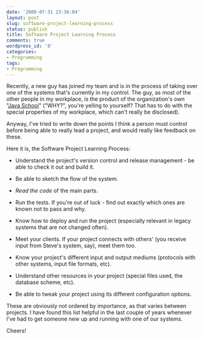 ```yaml
---
date: '2008-07-31 23:36:04'
layout: post
slug: software-project-learning-process
status: publish
title: Software Project Learning Process
comments: true
wordpress_id: '8'
categories:
- Programming
tags:
- Programming
---
```


Recently, a new guy has joined my team and is in the process of taking over one of the systems that's currently in my control. The guy, as most of the other people in my workplace, is the product of the organization's own "[Java School](http://www.joelonsoftware.com/articles/ThePerilsofJavaSchools.html)" ("WHY?", you're yelling to yourself? That has to do with the special properties of my workplace, which can't really be disclosed).

Anyway, I've tried to write down the points I think a person must control before being able to really lead a project, and would really like feedback on these.

Here it is, the Software Project Learning Process:



	
  * Understand the project's version control and release management - be able to check it out and build it.

	
  * Be able to sketch the flow of the system.

	
  * _Read the code_ of the main parts.

	
  * Run the tests. If you're out of luck - find out exactly which ones are known not to pass and why.

	
  * Know how to deploy and run the project (especially relevant in legacy systems that are not changed often).

	
  * Meet your clients. If your project connects with others' (you receive input from Steve's system, say), meet them too.

	
  * Know your project's different input and output mediums (protocols with other systems, input file formats, etc).

	
  * Understand other resources in your project (special files used, the database scheme, etc).

	
  * Be able to tweak your project using its different configuration options.


These are obviously not ordered by importance, as that varies between projects. I have found this list helpful in the last couple of years whenever I've had to get someone new up and running with one of our systems.

Cheers!
